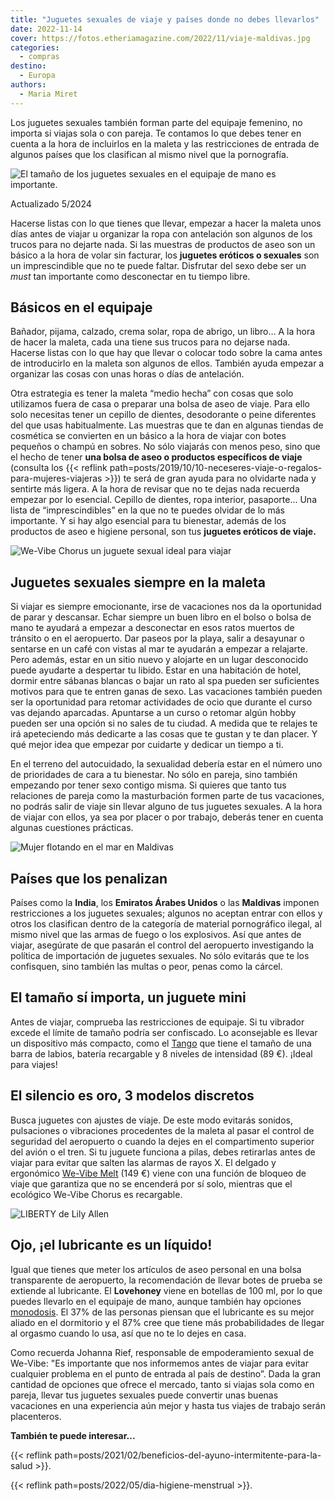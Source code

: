 ```yaml
---
title: "Juguetes sexuales de viaje y países donde no debes llevarlos"
date: 2022-11-14
cover: https://fotos.etheriamagazine.com/2022/11/viaje-maldivas.jpg
categories: 
  - compras
destino: 
  - Europa
authors: 
  - Maria Miret
---
```


Los juguetes sexuales también forman parte del equipaje femenino, no importa si viajas 
sola o con pareja. Te contamos lo que debes tener en cuenta a la hora de incluirlos en 
la maleta y las restricciones de entrada de algunos países que los clasifican al mismo 
nivel que la pornografía. 

![El tamaño de los juguetes sexuales en el equipaje de mano es importante.](https://fotos.etheriamagazine.com/2022/11/juguetes-sexuales-viaje.jpg "El tamaño de los juguetes sexuales en el equipaje de mano es importante.")

Actualizado 5/2024 

Hacerse listas con lo que tienes que llevar, empezar a hacer la maleta unos días antes 
de viajar u organizar la ropa con antelación son algunos de los trucos para no dejarte 
nada. Si las muestras de productos de aseo son un básico a la hora de volar sin 
facturar, los **juguetes eróticos o sexuales** son un imprescindible que no te puede 
faltar. Disfrutar del sexo debe ser un _must_ tan importante como desconectar en tu 
tiempo libre. 

## Básicos en el equipaje

Bañador, pijama, calzado, crema solar, ropa de abrigo, un libro… A la hora de hacer la 
maleta, cada una tiene sus trucos para no dejarse nada. Hacerse listas con lo que hay 
que llevar o colocar todo sobre la cama antes de introducirlo en la maleta son algunos 
de ellos. También ayuda empezar a organizar las cosas con unas horas o días de 
antelación. 

Otra estrategia es tener la maleta “medio hecha” con cosas que solo utilizamos fuera de 
casa o preparar una bolsa de aseo de viaje. Para ello solo necesitas tener un cepillo de 
dientes, desodorante o peine diferentes del que usas habitualmente. Las muestras que te 
dan en algunas tiendas de cosmética se convierten en un básico a la hora de viajar con 
botes pequeños o champú en sobres. No sólo viajarás con menos peso, sino que el hecho de 
tener **una bolsa de aseo o productos específicos de viaje** (consulta los {{< reflink 
path=posts/2019/10/10-neceseres-viaje-o-regalos-para-mujeres-viajeras >}}) te será de 
gran ayuda para no olvidarte nada y sentirte más ligera. A la hora de revisar que no te 
dejas nada recuerda empezar por lo esencial. Cepillo de dientes, ropa interior, 
pasaporte… Una lista de “imprescindibles” en la que no te puedes olvidar de lo más 
importante. Y si hay algo esencial para tu bienestar, además de los productos de aseo e 
higiene personal, son tus **juguetes eróticos de viaje.** 

![We-Vibe Chorus un juguete sexual ideal para viajar](https://fotos.etheriamagazine.com/2022/11/We-Vibe-Chorus-pink.jpg "© We-Vibe Chorus.")

## Juguetes sexuales siempre en la maleta

Si viajar es siempre emocionante, irse de vacaciones nos da la oportunidad de parar y 
descansar. Echar siempre un buen libro en el bolso o bolsa de mano te ayudará a empezar 
a desconectar en esos ratos muertos de tránsito o en el aeropuerto. Dar paseos por la 
playa, salir a desayunar o sentarse en un café con vistas al mar te ayudarán a empezar a 
relajarte. Pero además, estar en un sitio nuevo y alojarte en un lugar desconocido puede 
ayudarte a despertar tu libido. Estar en una habitación de hotel, dormir entre sábanas 
blancas o bajar un rato al spa pueden ser suficientes motivos para que te entren ganas 
de sexo. Las vacaciones también pueden ser la oportunidad para retomar actividades de 
ocio que durante el curso vas dejando aparcadas. Apuntarse a un curso o retomar algún 
hobby pueden ser una opción si no sales de tu ciudad. A medida que te relajes te irá 
apeteciendo más dedicarte a las cosas que te gustan y te dan placer. Y qué mejor idea 
que empezar por cuidarte y dedicar un tiempo a ti. 

En el terreno del autocuidado, la sexualidad debería estar en el número uno de 
prioridades de cara a tu bienestar. No sólo en pareja, sino también empezando por tener 
sexo contigo misma. Si quieres que tanto tus relaciones de pareja como la masturbación 
formen parte de tus vacaciones, no podrás salir de viaje sin llevar alguno de tus 
juguetes sexuales. A la hora de viajar con ellos, ya sea por placer o por trabajo, 
deberás tener en cuenta algunas cuestiones prácticas. 

![Mujer flotando en el mar en Maldivas](https://fotos.etheriamagazine.com/2022/11/viaje-maldivas.jpg "Vacaciones en Maldivas. © Ishan Seefromthesky")

## Países que los penalizan

Países como la **India**, los **Emiratos Árabes Unidos** o las **Maldivas** imponen 
restricciones a los juguetes sexuales; algunos no aceptan entrar con ellos y otros los 
clasifican dentro de la categoría de material pornográfico ilegal, al mismo nivel que 
las armas de fuego o los explosivos. Así que antes de viajar, asegúrate de que pasarán 
el control del aeropuerto investigando la política de importación de juguetes sexuales. 
No sólo evitarás que te los confisquen, sino también las multas o peor, penas como la 
cárcel. 

## El tamaño sí importa, un juguete mini

Antes de viajar, comprueba las restricciones de equipaje. Si tu vibrador excede el 
límite de tamaño podría ser confiscado. Lo aconsejable es llevar un dispositivo más 
compacto, como el [Tango](https://amzn.to/3A435ab) que tiene el tamaño de una barra de 
labios, batería recargable y 8 niveles de intensidad (89 €). ¡Ideal para viajes! 

## El silencio es oro, 3 modelos discretos

Busca juguetes con ajustes de viaje. De este modo evitarás sonidos, pulsaciones o 
vibraciones procedentes de la maleta al pasar el control de seguridad del aeropuerto o 
cuando la dejes en el compartimento superior del avión o el tren. Si tu juguete funciona 
a pilas, debes retirarlas antes de viajar para evitar que salten las alarmas de rayos X. 
El delgado y ergonómico [We-Vibe Melt](https://amzn.to/3Em6pQx) (149 €) viene con una 
función de bloqueo de viaje que garantiza que no se encenderá por sí solo, mientras que 
el ecológico We-Vibe Chorus es recargable. 

![LIBERTY de Lily Allen](https://fotos.etheriamagazine.com/2022/11/Womanizer-Liberty.jpg "© LIBERTY de Lily Allen.")

## Ojo, ¡el lubricante es un líquido!

Igual que tienes que meter los artículos de aseo personal en una bolsa transparente de 
aeropuerto, la recomendación de llevar botes de prueba se extiende al lubricante. El 
**Lovehoney** viene en botellas de 100 ml, por lo que puedes llevarlo en el equipaje de 
mano, aunque también hay opciones [monodosis](https://amzn.to/3WQ8X0s). El 37% de las 
personas piensan que el lubricante es su mejor aliado en el dormitorio y el 87% cree que 
tiene más probabilidades de llegar al orgasmo cuando lo usa, así que no te lo dejes en 
casa. 

Como recuerda Johanna Rief, responsable de empoderamiento sexual de We-Vibe: "Es 
importante que nos informemos antes de viajar para evitar cualquier problema en el punto 
de entrada al país de destino”. Dada la gran cantidad de opciones que ofrece el mercado, 
tanto si viajas sola como en pareja, llevar tus juguetes sexuales puede convertir unas 
buenas vacaciones en una experiencia aún mejor y hasta tus viajes de trabajo serán 
placenteros. 

**También te puede interesar...** 

{{< reflink path=posts/2021/02/beneficios-del-ayuno-intermitente-para-la-salud >}}. 

{{< reflink path=posts/2022/05/dia-higiene-menstrual >}}.
